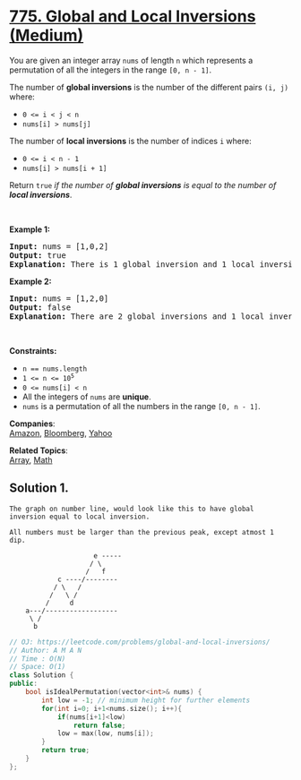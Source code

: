 # [775. Global and Local Inversions (Medium)](https://leetcode.com/problems/global-and-local-inversions/)

<p>You are given an integer array <code>nums</code> of length <code>n</code> which represents a permutation of all the integers in the range <code>[0, n - 1]</code>.</p>

<p>The number of <strong>global inversions</strong> is the number of the different pairs <code>(i, j)</code> where:</p>

<ul>
	<li><code>0 &lt;= i &lt; j &lt; n</code></li>
	<li><code>nums[i] &gt; nums[j]</code></li>
</ul>

<p>The number of <strong>local inversions</strong> is the number of indices <code>i</code> where:</p>

<ul>
	<li><code>0 &lt;= i &lt; n - 1</code></li>
	<li><code>nums[i] &gt; nums[i + 1]</code></li>
</ul>

<p>Return <code>true</code> <em>if the number of <strong>global inversions</strong> is equal to the number of <strong>local inversions</strong></em>.</p>

<p>&nbsp;</p>
<p><strong>Example 1:</strong></p>

<pre><strong>Input:</strong> nums = [1,0,2]
<strong>Output:</strong> true
<strong>Explanation:</strong> There is 1 global inversion and 1 local inversion.
</pre>

<p><strong>Example 2:</strong></p>

<pre><strong>Input:</strong> nums = [1,2,0]
<strong>Output:</strong> false
<strong>Explanation:</strong> There are 2 global inversions and 1 local inversion.
</pre>

<p>&nbsp;</p>
<p><strong>Constraints:</strong></p>

<ul>
	<li><code>n == nums.length</code></li>
	<li><code>1 &lt;= n &lt;= 10<sup>5</sup></code></li>
	<li><code>0 &lt;= nums[i] &lt; n</code></li>
	<li>All the integers of <code>nums</code> are <strong>unique</strong>.</li>
	<li><code>nums</code> is a permutation of all the numbers in the range <code>[0, n - 1]</code>.</li>
</ul>


**Companies**:  
[Amazon](https://leetcode.com/company/amazon), [Bloomberg](https://leetcode.com/company/bloomberg), [Yahoo](https://leetcode.com/company/yahoo)

**Related Topics**:  
[Array](https://leetcode.com/tag/array/), [Math](https://leetcode.com/tag/math/)

## Solution 1.

```
The graph on number line, would look like this to have global inversion equal to local inversion.

All numbers must be larger than the previous peak, except atmost 1 dip.

                     e -----
                    / \
                   /   f
            c ----/--------
           / \   /
          /   \ /
         /     d
    a---/------------------
     \ /
      b

```

```cpp
// OJ: https://leetcode.com/problems/global-and-local-inversions/
// Author: A M A N
// Time : O(N)
// Space: O(1)
class Solution {
public:
    bool isIdealPermutation(vector<int>& nums) {
        int low = -1; // minimum height for further elements
        for(int i=0; i+1<nums.size(); i++){
            if(nums[i+1]<low)
                return false;
            low = max(low, nums[i]);
        }
        return true;
    }
};
```